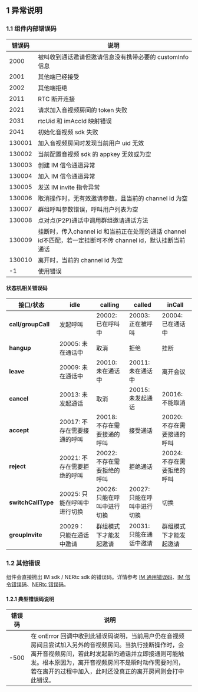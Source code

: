 ## 1 异常说明

### 1.1 组件内部错误码

| 错误码 | 说明                                                         |
| ------ | ------------------------------------------------------------ |
| 2000   | 被叫收到通话邀请但邀请信息没有携带必要的 customInfo 信息     |
| 2001   | 其他端已经接受                                               |
| 2002   | 其他端拒绝                                                   |
| 2011   | RTC 断开连接                                                 |
| 2021   | 请求加入音视频房间的 token 失败                              |
| 2031   | rtcUid 和 imAccId 映射错误                                   |
| 2041   | 初始化音视频 sdk 失败                                        |
| 130001 | 加入音视频房间时发现当前用户 uid 无效                        |
| 130002 | 当前配置音视频 sdk 的 appkey 无效或为空                      |
| 130003 | 创建 IM 信令通道异常                                         |
| 130004 | 加入 IM 信令通道异常                                         |
| 130005 | 发送 IM invite 指令异常                                      |
| 130006 | 取消操作时，无有效邀请参数，且当前的 channel id 为空         |
| 130007 | 群组呼叫参数错误，呼叫用户列表为空                           |
| 130008 | 点对点(P2P)通话中调用群组邀请通话方法                        |
| 130009 | 挂断时，传入channel id 和当前正在处理的通话 channel id不匹配，若一定挂断可不传 channel id，默认挂断当前通话 |
| 130010 | 离开时，当前的 channel id 为空                               |
| -1     | 使用错误                                                     |

#### 状态机相关错误码

| **接口/状态**      | **idle**                    | **calling**                 | **called**                  | **inCall**                  |
| ------------------ | --------------------------- | --------------------------- | --------------------------- | --------------------------- |
| **call/groupCall** | 发起呼叫                    | 20002: 已在呼叫中           | 20003: 正在被呼叫           | 20004: 已在通话中           |
| **hangup**         | 20005: 未在通话中           | 取消                        | 拒绝                        | 挂断                        |
| **leave**          | 20009: 未在通话中           | 20010: 未在通话中           | 20011: 未在通话中           | 离开会议                    |
| **cancel**         | 20013: 未发起通话           | 取消                        | 20015: 未发起通话           | 20016: 不能取消             |
| **accept**         | 20017: 不存在需要接通的呼叫 | 20018: 不存在需要接通的呼叫 | 接受通话                    | 20020: 不存在需要接通的呼叫 |
| **reject**         | 20021: 不存在需要拒绝的呼叫 | 20022: 不存在需要拒绝的呼叫 | 拒绝通话                    | 20024: 不存在需要拒绝的呼叫 |
| **switchCallType** | 20025: 只能在呼叫中进行切换 | 20026: 只能在呼叫中进行切换 | 20027: 只能在呼叫中进行切换 | 切换                        |
| **groupInvite**    | 20029：只能在通话中邀请     | 群组模式下才能发起邀请      | 20031: 只能在通话中邀请     | 群组模式下才能发起邀请      |

### 1.2 其他错误

组件会直接抛出 IM sdk / NERtc sdk 的错误码。详情参考 [IM 通用错误码](http://dev.yunxin.163.com/docs/product/IM即时通讯/状态码)、[IM 信令错误码](http://dev.yunxin.163.com/docs/product/信令/SDK开发集成/Android开发集成/错误码)、[NERtc 错误码](https://dev.yunxin.163.com/docs/interface/NERTC_SDK/Latest/Android/html/interfacecom_1_1netease_1_1lava_1_1nertc_1_1sdk_1_1_n_e_rtc_constants_1_1_error_code.html)。

#### 1.2.1 典型错误码说明

| 错误码 | 说明                                                         |
| ------ | ------------------------------------------------------------ |
| -500   | 在 onError 回调中收到此错误码说明，当前用户仍在音视频房间且尝试加入另外的音视频房间。当执行挂断操作时，会离开音视频房间，若此时发起新的通话并立即接通则可能触发。根本原因为，离开音视频房间不是瞬时动作需要时间，若在离开的过程中加入，此时还没真正的离开房间则会打中此错误。 |

